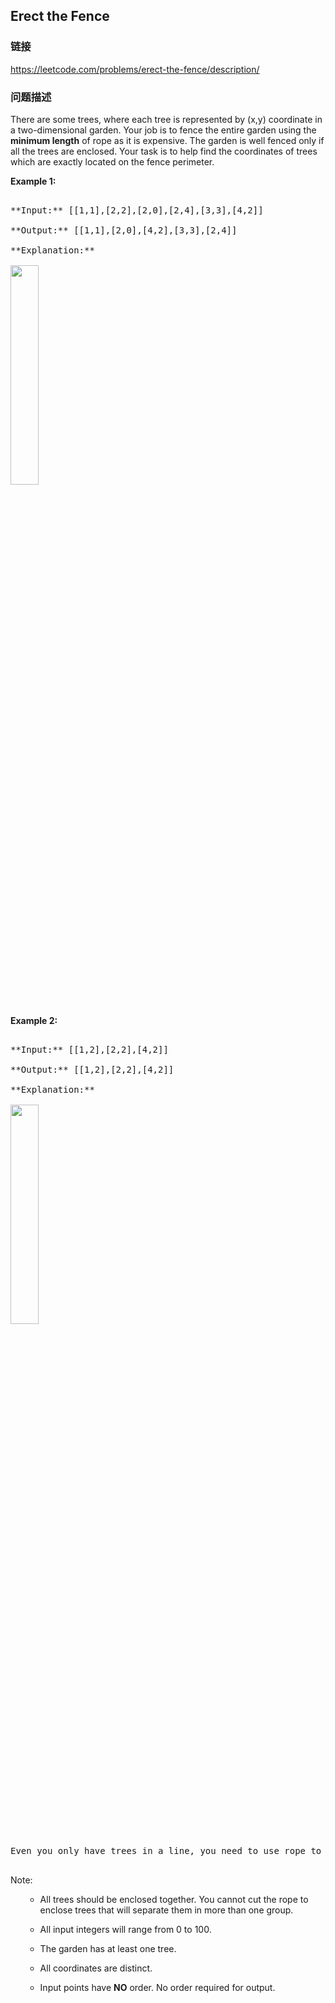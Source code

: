 ## Erect the Fence  
### 链接  
https://leetcode.com/problems/erect-the-fence/description/  
### 问题描述
There are some trees, where each tree is represented by (x,y) coordinate in a two-dimensional garden. Your job is to fence the entire garden using the **minimum length** of rope as it is expensive. The garden is well fenced only if all the trees are enclosed. Your task is to help find the coordinates of trees which are exactly located on the fence perimeter.

**Example 1:**<br />
<pre>
**Input:** [[1,1],[2,2],[2,0],[2,4],[3,3],[4,2]]
**Output:** [[1,1],[2,0],[4,2],[3,3],[2,4]]
**Explanation:**
<img src="/static/images/problemset/erect_the_fence_1.png" width = "30%" />
</pre>


**Example 2:**<br />
<pre>
**Input:** [[1,2],[2,2],[4,2]]
**Output:** [[1,2],[2,2],[4,2]]
**Explanation:**
<img src="/static/images/problemset/erect_the_fence_2.png" width = "30%" />
Even you only have trees in a line, you need to use rope to enclose them. 
</pre>


 Note: 
<ol>
- All trees should be enclosed together. You cannot cut the rope to enclose trees that will separate them in more than one group.
- All input integers will range from 0 to 100. 
- The garden has at least one tree. 
- All coordinates are distinct. 
- Input points have **NO** order. No order required for output.
</ol>

